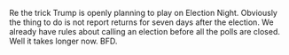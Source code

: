 Re the trick Trump is openly planning to play on Election Night. Obviously the thing to do is not report returns for seven days after the election. We already have rules about calling an election before all the polls are closed. Well it takes longer now. BFD. 
